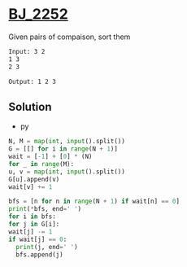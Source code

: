 # [BJ_2252](https://acmicpc.net/problem/2252)

Given pairs of compaison, sort them

```txt
Input: 3 2
1 3
2 3

Output: 1 2 3
```

## Solution

* py

```py
N, M = map(int, input().split())
G = [[] for i in range(N + 1)]
wait = [-1] + [0] * (N)
for _ in range(M):
u, v = map(int, input().split())
G[u].append(v)
wait[v] += 1

bfs = [n for n in range(N + 1) if wait[n] == 0]
print(*bfs, end=' ')
for i in bfs:
for j in G[i]:
wait[j] -= 1
if wait[j] == 0:
  print(j, end=' ')
  bfs.append(j)
```
